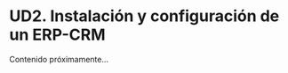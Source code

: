 # UD2. Instalación y configuración de un ERP-CRM

<p style='text-align: justify;'>Contenido próximamente...</p>
